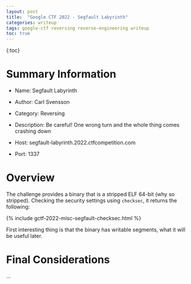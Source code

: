 ```yaml
---
layout: post
title:  "Google CTF 2022 - Segfault Labyrinth"
categories: writeup
tags: google-ctf reversing reverse-engineering writeup
toc: true
---
```


{:toc}


# Summary Information

- Name: Segfault Labyrinth

- Author: Carl Svensson

- Category: Reversing

- Description: Be careful! One wrong turn and the whole thing comes crashing
  down

- Host: segfault-labyrinth.2022.ctfcompetition.com 

- Port: 1337

# Overview

The challenge provides a binary that is a stripped ELF 64-bit (why so stripped).
Checking the security settings using `checksec`, it returns the following:

{% include gctf-2022-misc-segfault-checksec.html %}

First interesting thing is that the binary has writable segments, what it will
be useful later.

# Final Considerations
...
